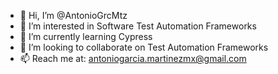 - 👋 Hi, I’m @AntonioGrcMtz
- 👀 I’m interested in Software Test Automation Frameworks
- 🌱 I’m currently learning Cypress
- 💞️ I’m looking to collaborate on Test Automation Frameworks
- 📫 Reach me at: antoniogarcia.martinezmx@gmail.com

<!---
AntonioGrcMtz/AntonioGrcMtz is a ✨ special ✨ repository because its `README.md` (this file) appears on your GitHub profile.
You can click the Preview link to take a look at your changes.
--->
